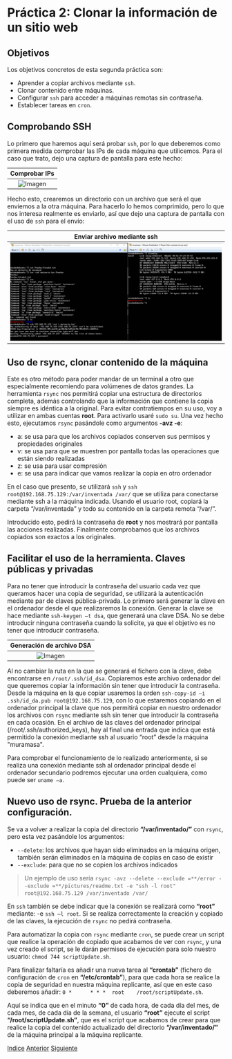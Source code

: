 # Práctica 2: Clonar la información de un sitio web

## Objetivos
Los objetivos concretos de esta segunda práctica son:
* Aprender a copiar archivos mediante `ssh`.
* Clonar contenido entre máquinas.
* Configurar `ssh` para acceder a máquinas remotas sin contraseña.
* Establecer tareas en `cron`.

## Comprobando SSH

Lo primero que haremos aquí será probar `ssh`, por lo que deberemos como primera medida comprobar las IPs de cada máquina que utilicemos. Para el caso que trato, dejo una captura de pantalla para este hecho:

| Comprobar IPs | 
| :-------------: |
| ![Imagen](https://github.com/JoseAdriGP/SWAP/blob/master/Practicas/P2/Images/Comprobaci%C3%B3nIPs.PNG) |

Hecho esto, crearemos un directorio con un archivo que será el que enviemos a la otra máquina. Para hacerlo lo hemos comprimido, pero lo que nos interesa realmente es enviarlo, así que dejo una captura de pantalla con el uso de `ssh` para el envío:

| Enviar archivo mediante ssh | 
| :-------------: |
| ![Imagen](https://github.com/JoseAdriGP/SWAP/blob/master/Practicas/P2/Images/envioArchivo-ssh.PNG) |

## Uso de rsync, clonar contenido de la máquina

Este es otro método para poder mandar de un terminal a otro que especialmente recomiendo para volúmenes de datos grandes.
La herramienta `rsync` nos permitirá copiar una estructura de directorios completa, además controlando que la información que contiene la copia siempre es idéntica a la original. Para evitar contratiempos en su uso, voy a utilizar en ambas cuentas **root**. Para activarlo usaré `sudo su`.
Una vez hecho esto, ejecutamos `rsync` pasándole como argumentos **-avz -e**:
+ a: se usa para que los archivos copiados conserven sus permisos y propiedades originales 
+ v: se usa para que se muestren por pantalla todas las operaciones que están siendo realizadas 
+ z: se usa para usar compresión 
+ e: se usa para indicar que vamos realizar la copia en otro ordenador 

En el caso que presento, se utilizará `ssh` y `ssh root@192.168.75.129:/var/inventada /var/` que se utiliza para conectarse mediante ssh a la máquina indicada. 
Usando el usuario root, copiará la carpeta “/var/inventada” y todo su contenido en la carpeta remota “/var/”.

Introducido esto, pedirá la contraseña de **root** y nos mostrará por pantalla las acciones realizadas. Finalmente comprobamos que los archivos copiados son exactos a los originales.

## Facilitar el uso de la herramienta. Claves públicas y privadas
Para no tener que introducir la contraseña del usuario cada vez que queramos hacer una copia de seguridad, se utilizará la autenticación mediante par de claves pública-privada. 
Lo primero será generar la clave en el ordenador desde el que realizaremos la conexión. Generar la clave se hace mediante `ssh-keygen –t dsa`, que generará una clave DSA. No se debe introducir ninguna contraseña cuando la solicite, ya que el objetivo es no tener que introducir contraseña.

| Generación de archivo DSA | 
| :-------------: |
| ![Imagen](https://github.com/JoseAdriGP/SWAP/blob/master/Practicas/P2/Images/generaci%C3%B3nDSA.PNG) |

Al no cambiar la ruta en la que se generará el fichero con la clave, debe encontrarse en `/root/.ssh/id_dsa`. 
Copiaremos este archivo ordenador del que queremos copiar la información sin tener que introducir la contraseña. 
Desde la máquina en la que copiar usaremos la orden `ssh-copy-id –i .ssh/id_da.pub root@192.168.75.129`, con lo que estaremos copiando en el ordenador principal la clave que nos permitirá copiar en nuestro ordenador los archivos con `rsync` mediante ssh sin tener que introducir la contraseña en cada ocasión. 
En el archivo de las claves del ordenador principal (/root/.ssh/authorized_keys), hay al final una entrada que indica que está permitido la conexión mediante ssh al usuario “root” desde la máquina "muramasa".

Para comprobar el funcionamiento de lo realizado anteriormente, si se realiza una conexión mediante ssh al ordenador principal desde el ordenador secundario podremos ejecutar una orden cualquiera, como puede ser `uname –a`.

## Nuevo uso de rsync. Prueba de la anterior configuración.

Se va a volver a realizar la copia del directorio **“/var/inventado/”** con `rsync`, pero esta vez pasándole los argumentos:
+ `--delete`: los archivos que hayan sido eliminados en la máquina origen, también serán eliminados en la máquina de copias en caso de existir
+ `--exclude`: para que no se copien los archivos indicados

> Un ejemplo de uso sería `rsync -avz --delete --exclude =**/error --exclude =**/pictures/readme.txt -e "ssh -l root" root@192.168.75.129 /var/inventado /var/ `

En `ssh` también se debe indicar que la conexión se realizará como **“root”** mediante: -e `ssh –l root`. 
Si se realiza correctamente la creación y copiado de las claves, la ejecución de `rsync` no pedirá contraseña.

Para automatizar la copia con `rsync` mediante `cron`, se puede crear un script que realice la operación de copiado que acabamos de ver con `rsync`, y una vez creado el script, se le darán permisos de ejecución para solo nuestro usuario: `chmod 744 scriptUpdate.sh`. 

Para finalizar faltaría es añadir una nueva tarea al **“crontab”** (fichero de configuración de `cron` en **“/etc/crontab”**), para que cada hora se realice la copia de seguridad en nuestra máquina replicante, así que en este caso deberemos añadir: `0 *      * * *  root    /root/scriptUpdate.sh`.

Aquí se indica que en el minuto **“0”** de cada hora, de cada día del mes, de cada mes, de cada día de la semana, el usuario **“root”** ejecute el script **“/root/scriptUpdate.sh”**, que es el script que acabamos de crear para que realice la copia del contenido actualizado del directorio **“/var/inventado/”** de la máquina principal a la máquina replicante.


[Indice](https://github.com/JoseAdriGP/SWAP-Practicas/blob/master/README.md) [Anterior](https://github.com/JoseAdriGP/SWAP/blob/master/Practicas/P1/README.md) [Siguiente](https://github.com/JoseAdriGP/SWAP/blob/master/Practicas/P3/README.md)
